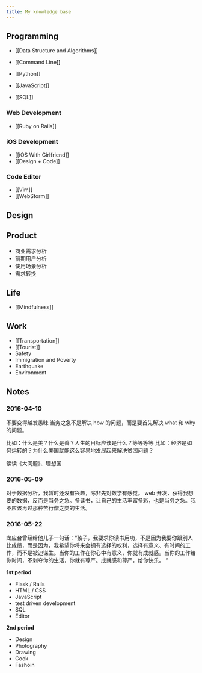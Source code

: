 ```yaml
---
title: My knowledge base
---
```

## Programming

- [[Data Structure and Algorithms]]

- [[Command Line]]
- [[Python]]
- [[JavaScript]]
- [[SQL]]

### Web Development

- [[Ruby on Rails]]

### iOS Development
- [[iOS With Girlfriend]]
- [[Design + Code]]

### Code Editor

- [[Vim]]
- [[WebStorm]]

## Design

## Product
- 商业需求分析
- 前期用户分析
- 使用场景分析
- 需求转换

## Life

- [[Mindfulness]]


## Work
- [[Transportation]]
- [[Tourist]]
- Safety
- Immigration and Poverty
- Earthquake
- Environment

## Notes

### 2016-04-10
不要变得越发愚昧
当务之急不是解决 how 的问题，而是要首先解决 what 和 why 的问题。

比如：什么是美？什么是善？人生的目标应该是什么？等等等等
比如：经济是如何运转的？为什么美国就能这么容易地发展起来解决贫困问题？

读读《大问题》、理想国

### 2016-05-09
对于数据分析，我暂时还没有兴趣，除非先对数学有感觉。
web 开发，获得我想要的数据，反而是当务之急。多读书，让自己的生活丰富多彩，也是当务之急。我不应该再过那种苦行僧之类的生活。

### 2016-05-22
龙应台曾经给他儿子一句话：“孩子，我要求你读书用功，不是因为我要你跟别人比成绩，而是因为，我希望你将来会拥有选择的权利，选择有意义、有时间的工作，而不是被迫谋生。当你的工作在你心中有意义，你就有成就感。当你的工作给你时间，不剥夺你的生活，你就有尊严。成就感和尊严，给你快乐。 ”

**1st period**

- Flask / Rails
- HTML / CSS
- JavaScript
- test driven development
- SQL
- Editor

**2nd period**

- Design
- Photography
- Drawing
- Cook
- Fashoin
